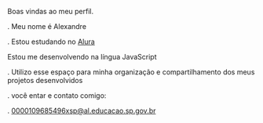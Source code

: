 Boas vindas ao meu perfil.

. Meu nome é Alexandre 

. Estou estudando no [Alura](https://www.alura.com.br/?utm_term=alura&utm_campaign=%5BSearch%5D+%5BPerformance%5D+-+Institucional&utm_source=adwords&utm_medium=ppc&hsa_acc=7964138385&hsa_cam=386166608&hsa_grp=21666755648&hsa_ad=696280649243&hsa_src=g&hsa_tgt=kwd-300088401&hsa_kw=alura&hsa_mt=e&hsa_net=adwords&hsa_ver=3&gad_source=1&gclid=CjwKCAjwgdayBhBQEiwAXhMxtpytLVBIMWX3ppvPFZ2gagcEKdkLHnM_t2AwCcRLmb6FZdZwAWyiHRoCAMgQAvD_BwE)

Estou me desenvolvendo na língua JavaScript

. Utilizo esse espaço para minha organização e compartilhamento dos meus projetos desenvolvidos

. você entar e contato comigo:

. 0000109685496xsp@al.educacao.sp.gov.br

